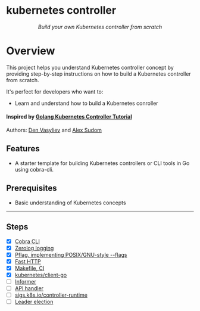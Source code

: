 # kubernetes controller

<div align="center">
  <p><em>Build your own Kubernetes controller from scratch</em></p>
</div>

# Overview
This project helps you understand Kubernetes controller concept by providing step-by-step instructions on how to build a Kubernetes controller from scratch. 

It's perfect for developers who want to:
- Learn and understand how to build a Kubernetes conroller

#### Inspired by [Golang Kubernetes Controller Tutorial](https://github.com/den-vasyliev/k8s-controller-tutorial-ref)
Authors: [Den Vasyliev](https://github.com/den-vasyliev) and [Alex Sudom](https://github.com/Alex0M)

## Features
- A starter template for building Kubernetes controllers or CLI tools in Go using cobra-cli.

## Prerequisites
- Basic understanding of Kubernetes concepts

---

## Steps
- [x] [Cobra CLI](docs/cobra-cli/README.md)
- [x] [Zerolog logging](docs/zerolog-logging/README.md)
- [x] [Pflag, implementing POSIX/GNU-style --flags]()
- [x] [Fast HTTP](docs/fast-http-server/README.md)
- [x] [Makefile, CI](docs/ci/README.md)
- [x] [kubernetes/client-go](docs/go-client/README.md)
- [ ] [Informer]()
- [ ] [API handler]()
- [ ] [sigs.k8s.io/controller-runtime]()
- [ ] [Leader election]()